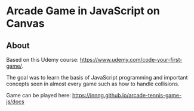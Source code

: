 # Arcade Game in JavaScript on Canvas

## About

Based on this Udemy course: https://www.udemy.com/code-your-first-game/.

The goal was to learn the basis of JavaScript programming and important concepts seen in almost every game such as how to handle collisions.

Game can be played here: https://innng.github.io/arcade-tennis-game-js/docs

